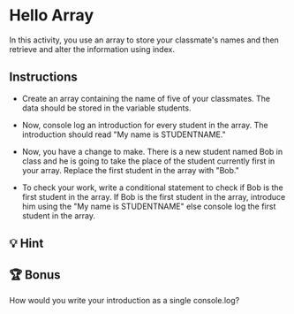 # Hello Array 

In this activity, you use an array to store your classmate's names and then retrieve and alter the information using index.

## Instructions
* Create an array containing the name of five of your classmates. The data should be stored in the variable students. 

* Now, console log an introduction for every student in the array. The introduction should read "My name is STUDENTNAME." 

* Now, you have a change to make. There is a new student named Bob in class and he is going to take the place of the student currently first in your array. Replace the first student in the array with "Bob." 

* To check your work, write a conditional statement to check if Bob is the first student in the array. If Bob is the first student in the array, introduce him using the "My name is STUDENTNAME" else console log the first student in the array. 


## 💡 Hint




## 🏆 Bonus

How would you write your introduction as a single console.log?
